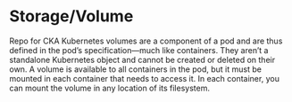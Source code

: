 # Storage/Volume 
Repo for CKA
Kubernetes volumes are a component of a pod and are thus defined in the pod’s specification—much like containers. They aren’t a standalone Kubernetes object and cannot be created or deleted on their own. A volume is available to all containers in the
pod, but it must be mounted in each container that needs to access it. In each container, you can mount the volume in any location of its filesystem.